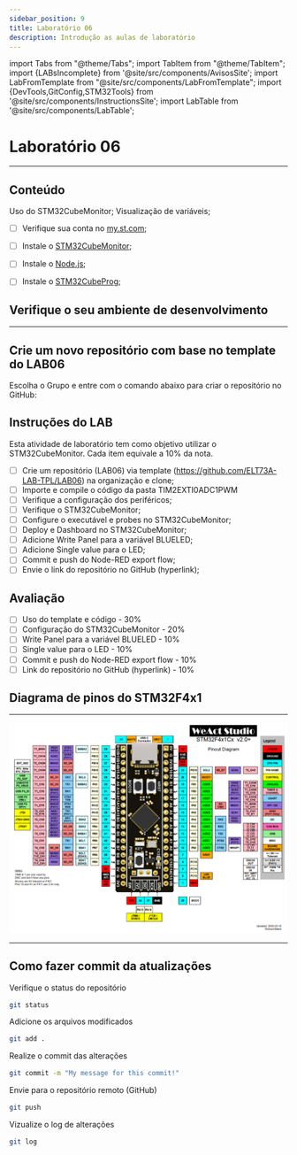 ```yaml
---
sidebar_position: 9
title: Laboratório 06
description: Introdução as aulas de laboratório
---
```


import Tabs from "@theme/Tabs";
import TabItem from "@theme/TabItem";
import {LABsIncomplete} from '@site/src/components/AvisosSite';
import LabFromTemplate from "@site/src/components/LabFromTemplate";
import {DevTools,GitConfig,STM32Tools} from '@site/src/components/InstructionsSite';
import LabTable from '@site/src/components/LabTable';

# Laboratório 06

<!-- Aviso de que este conteúdo está em construção! -->
<LABsIncomplete />

<!-- Tabela com link para atividade, inicio, fim e descrição do LAB! -->
<div style={{ display: "flex", justifyContent: "center" }}>
  <LabTable index={6} internal={false} />
</div>

---

## Conteúdo

Uso do STM32CubeMonitor; Visualização de variáveis;

- [ ] Verifique sua conta no [my.st.com](https://www.st.com/content/st_com/en/user-registration.html);
- [ ] Instale o [STM32CubeMonitor](https://www.st.com/en/development-tools/stm32cubemonitor.html#get-software);
- [ ] Instale o [Node.js](https://nodejs.org/en/download/current);
- [ ] Instale o [STM32CubeProg](https://www.st.com/en/development-tools/stm32cubeprog.html#get-software);


## Verifique o seu ambiente de desenvolvimento

<!-- List of Dev Tools -->
<DevTools />

<!-- Configure o git -->
<GitConfig />

---

<!-- List of STM32Cube Tools -->
<STM32Tools />

## Crie um novo repositório com base no template do LAB06

Escolha o Grupo e entre com o comando abaixo para criar o repositório no GitHub:

<!-- Gera instruções para criar o repositório no GitHub por grupo com base no template do laboratório. -->
<LabFromTemplate labNumber="LAB06" opts="-c" />




## Instruções do LAB

Esta atividade de laboratório tem como objetivo utilizar o STM32CubeMonitor. Cada item equivale a 10% da nota.

- [ ] Crie um repositório (LAB06) via template (https://github.com/ELT73A-LAB-TPL/LAB06) na organização e clone;
- [ ] Importe e compile o código da pasta TIM2EXTI0ADC1PWM
- [ ] Verifique a configuração dos periféricos;
- [ ] Verifique o STM32CubeMonitor;
- [ ] Configure o executável e probes no STM32CubeMonitor;
- [ ] Deploy e Dashboard no STM32CubeMonitor;
- [ ] Adicione Write Panel para a variável BLUELED;
- [ ] Adicione Single value para o LED;
- [ ] Commit e push do Node-RED export flow;
- [ ] Envie o link do repositório no GitHub (hyperlink);

## Avaliação
- [ ] Uso do template e código - 30%
- [ ] Configuração do STM32CubeMonitor - 20%
- [ ] Write Panel para a variável BLUELED - 10%
- [ ] Single value para o LED - 10%
- [ ] Commit e push do Node-RED export flow - 10%
- [ ] Link do repositório no GitHub (hyperlink) - 10%

## Diagrama de pinos do STM32F4x1

---

![STM32F4x1 microcontroller pinout diagram;](/img/MiniSTM32F4x1/STM32F4x1_PinoutDiagram_RichardBalint.png)

---


## Como fazer commit da atualizações
Verifique o status do repositório
```bash
git status
```
Adicione os arquivos modificados
```bash
git add .
```
Realize o commit das alterações
```bash
git commit -m "My message for this commit!"
```
Envie para o repositório remoto (GitHub)
```bash
git push
```
Vizualize o log de alterações
```bash
git log
```